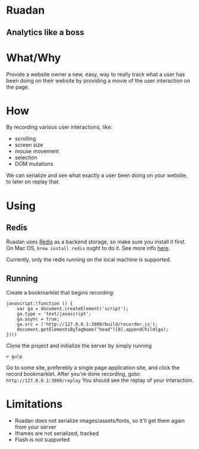 # Ruadan
## Analytics like a boss

# What/Why

Provide a website owner a new, easy, way to really track what a user has been doing on their website by providing a movie of the user interaction on the page.

# How

By recording various user interactions, like:

* scrolling
* screen size
* mouse movement
* selection
* DOM mutations

We can serialize and see what exactly a user been doing on your website, to later on replay that.

# Using

## Redis
Ruadan uses [Redis](http://redis.io/) as a backend storage, so make sure you install it first.
On Mac OS, `brew install redis` ought to do it. See more info [here](http://redis.io/download).

Currently, only the redis running on the local machine is supported.

## Running

Create a bookmarklet that begins recording:

```
javascript:(function () {  
	var ga = document.createElement('script');  
	ga.type = 'text/javascript';  
	ga.async = true;  
	ga.src = ('http://127.0.0.1:3000/build/recorder.js');
	document.getElementsByTagName("head")[0].appendChild(ga);
})()
```


Clone the project and initialize the server by simply running

```
> gulp
```

Go to some site, preferebly a single page application site, and click the record bookmarklet.
After you're done recording, goto: ``` http://127.0.0.1:3000/replay ```
You should see the replay of your interaction.

# Limitations

* Ruadan does not serialize images/assets/fonts, so it'll get them again from your server
* Iframes are not serialized, tracked
* Flash is not supported

